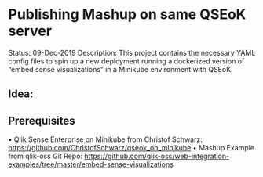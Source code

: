 # Publishing Mashup on same QSEoK server

Status: 09-Dec-2019
Description: This project contains the necessary YAML config files to spin up a new deployment running a dockerized version of “embed sense visualizations” in a Minikube environment with QSEoK.

## Idea:

## Prerequisites

•	Qlik Sense Enterprise on Minikube from Christof Schwarz: https://github.com/ChristofSchwarz/qseok_on_minikube
•	Mashup Example from qlik-oss Git Repo: https://github.com/qlik-oss/web-integration-examples/tree/master/embed-sense-visualizations

